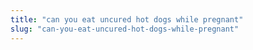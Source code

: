 ```yaml
---
title: "can you eat uncured hot dogs while pregnant"
slug: "can-you-eat-uncured-hot-dogs-while-pregnant"
---
```


